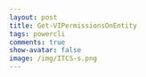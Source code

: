 ```yaml
---
layout: post
title: Get-VIPermissionsOnEntity
tags: powercli
comments: true
show-avatar: false
image: /img/ITCS-s.png
---
```


###
